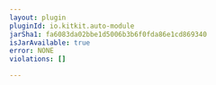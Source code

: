 ```yaml
---
layout: plugin
pluginId: io.kitkit.auto-module
jarSha1: fa6083da02bbe1d5006b3b6f0fda86e1cd869340
isJarAvailable: true
error: NONE
violations: []

---
```

